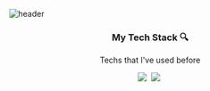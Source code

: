 ![header](https://capsule-render.vercel.app/api?type=slice&color=random&height=300&section=header&text=SeokheePark&fontSize=90)


<h3 align = center> My Tech Stack 🔍 </h3>
<p align = center> Techs that I've used before </p>
<p align = center> <img src="https://img.shields.io/badge/Python-3766AB?style=flat-square&logo=Python&logoColor=white"/></a>&nbsp
<img src="https://img.shields.io/badge/C#-3766AB?style=flat-square&logo=C sharp&logoColor=white"/></a>&nbsp 
</p>
